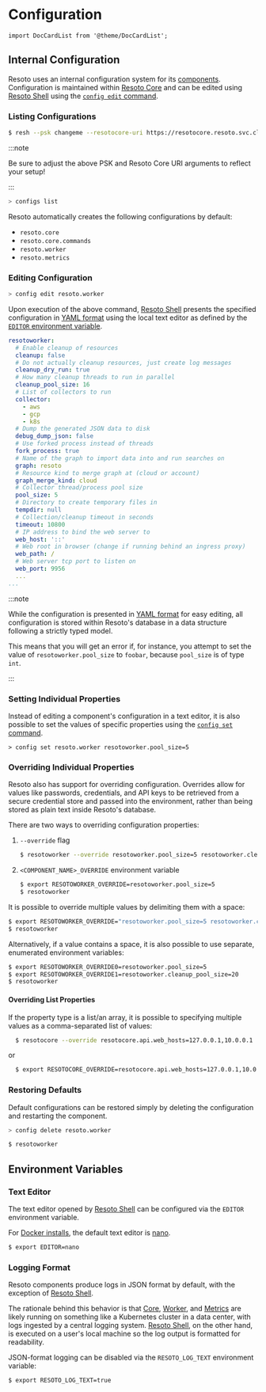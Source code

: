 # Configuration

```mdx-code-block
import DocCardList from '@theme/DocCardList';
```

## Internal Configuration

Resoto uses an internal configuration system for its [components](../../concepts/components/index.md). Configuration is maintained within [Resoto Core](../../concepts/components/core.md) and can be edited using [Resoto Shell](../../concepts/components/shell.md) using the [`config edit` command](../cli/configs/edit.md).

### Listing Configurations

```bash title="Start the Resoto Shell"
$ resh --psk changeme --resotocore-uri https://resotocore.resoto.svc.cluster.local:8900
```

:::note

Be sure to adjust the above PSK and Resoto Core URI arguments to reflect your setup!

:::

```bash title="List available configurations"
> configs list
```

Resoto automatically creates the following configurations by default:

- `resoto.core`
- `resoto.core.commands`
- `resoto.worker`
- `resoto.metrics`

<DocCardList />

### Editing Configuration

```bash title="Edit the Resoto Worker configuration"
> config edit resoto.worker
```

Upon execution of the above command, [Resoto Shell](../../concepts/components/shell.md) presents the specified configuration in [YAML format](https://yaml.org) using the local text editor as defined by the [`EDITOR` environment variable](#text-editor).

```yaml title="Example Resoto Worker configuration"
resotoworker:
  # Enable cleanup of resources
  cleanup: false
  # Do not actually cleanup resources, just create log messages
  cleanup_dry_run: true
  # How many cleanup threads to run in parallel
  cleanup_pool_size: 16
  # List of collectors to run
  collector:
    - aws
    - gcp
    - k8s
  # Dump the generated JSON data to disk
  debug_dump_json: false
  # Use forked process instead of threads
  fork_process: true
  # Name of the graph to import data into and run searches on
  graph: resoto
  # Resource kind to merge graph at (cloud or account)
  graph_merge_kind: cloud
  # Collector thread/process pool size
  pool_size: 5
  # Directory to create temporary files in
  tempdir: null
  # Collection/cleanup timeout in seconds
  timeout: 10800
  # IP address to bind the web server to
  web_host: '::'
  # Web root in browser (change if running behind an ingress proxy)
  web_path: /
  # Web server tcp port to listen on
  web_port: 9956
  ...
...
```

:::note

While the configuration is presented in [YAML format](https://yaml.org) for easy editing, all configuration is stored within Resoto's database in a data structure following a strictly typed model.

This means that you will get an error if, for instance, you attempt to set the value of `resotoworker.pool_size` to `foobar`, because `pool_size` is of type `int`.

:::

### Setting Individual Properties

Instead of editing a component's configuration in a text editor, it is also possible to set the values of specific properties using the [`config set` command](../cli/configs/set.md).

```title="Modify a specific property of the Resoto Worker configuration"
> config set resoto.worker resotoworker.pool_size=5
```

### Overriding Individual Properties

Resoto also has support for overriding configuration. Overrides allow for values like passwords, credentials, and API keys to be retrieved from a secure credential store and passed into the environment, rather than being stored as plain text inside Resoto's database.

There are two ways to overriding configuration properties:

1. `--override` flag

   ```bash
   $ resotoworker --override resotoworker.pool_size=5 resotoworker.cleanup_pool_size=20
   ```

2. `<COMPONENT_NAME>_OVERRIDE` environment variable

   ```bash
   $ export RESOTOWORKER_OVERRIDE=resotoworker.pool_size=5
   $ resotoworker
   ```

It is possible to override multiple values by delimiting them with a space:

```bash
$ export RESOTOWORKER_OVERRIDE="resotoworker.pool_size=5 resotoworker.cleanup_pool_size=20"
$ resotoworker
```

Alternatively, if a value contains a space, it is also possible to use separate, enumerated environment variables:

```bash
$ export RESOTOWORKER_OVERRIDE0=resotoworker.pool_size=5
$ export RESOTOWORKER_OVERRIDE1=resotoworker.cleanup_pool_size=20
$ resotoworker
```

#### Overriding List Properties

If the property type is a list/an array, it is possible to specifying multiple values as a comma-separated list of values:

```bash
  $ resotocore --override resotocore.api.web_hosts=127.0.0.1,10.0.0.1
```

or

```bash
  $ export RESOTOCORE_OVERRIDE=resotocore.api.web_hosts=127.0.0.1,10.0.0.1
```

### Restoring Defaults

Default configurations can be restored simply by deleting the configuration and restarting the component.

```bash title="Delete the Resoto Worker configuration"
> config delete resoto.worker
```

```bash title="Restart Resoto Worker"
$ resotoworker
```

## Environment Variables

### Text Editor

The text editor opened by [Resoto Shell](../../concepts/components/shell.md) can be configured via the `EDITOR` environment variable.

For [Docker installs](../../getting-started/install-resoto/docker.md), the default text editor is [nano](https://nano-editor.org).

```bash
$ export EDITOR=nano
```

### Logging Format

Resoto components produce logs in JSON format by default, with the exception of [Resoto Shell](../../concepts/components/shell.md).

The rationale behind this behavior is that [Core](../../concepts/components/core.md), [Worker](../../concepts/components/worker.md), and [Metrics](../../concepts/components/metrics.md) are likely running on something like a Kubernetes cluster in a data center, with logs ingested by a central logging system. [Resoto Shell](../../concepts/components/shell.md), on the other hand, is executed on a user's local machine so the log output is formatted for readability.

JSON-format logging can be disabled via the `RESOTO_LOG_TEXT` environment variable:

```bash
$ export RESOTO_LOG_TEXT=true
```

